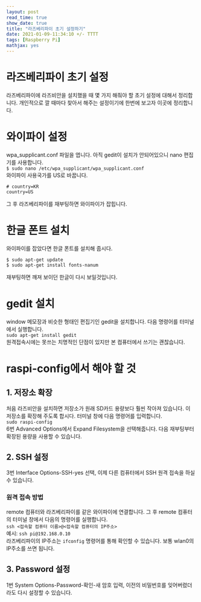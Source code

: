 ```yaml
---
layout: post
read_time: true
show_date: true
title: "라즈베리파이 초기 설정하기"
date: 2021-01-09-11:34:10 +/- TTTT
tags: [Raspberry Pi]
mathjax: yes
---
```

# 라즈베리파이 초기 설정
라즈베리파이에 라즈비안을 설치했을 때 몇 가지 해줘야 할 초기 설정에 대해서 정리합니다. 개인적으로 깔 때마다 찾아서 해주는 설정이기에 한번에 보고자 이곳에 정리합니다.

# 와이파이 설정
wpa_supplicant.conf 파일을 엽니다. 아직 gedit이 설치가 안되어있으니 nano 편집기를 사용합니다.  
`$ sudo nano /etc/wpa_supplicant/wpa_supplicant.conf`  
와이파이 사용국가를 US로 바꿉니다.
```
# country=KR
country=US
```
그 후 라즈베리파이를 재부팅하면 와이파이가 잡힙니다.

# 한글 폰트 설치
와이파이를 잡았다면 한글 폰트를 설치해 줍시다.
```
$ sudo apt-get update
$ sudo apt-get install fonts-nanum
```
재부팅하면 깨져 보이던 한글이 다시 보일것입니다.

# gedit 설치
window 메모장과 비슷한 형태인 편집기인 gedit을 설치합니다. 다음 명령어를 터미널에서 실행합니다.  
`sudo apt-get install gedit`  
원격접속시에는 못쓰는 치명적인 단점이 있지만 본 컴퓨터에서 쓰기는 괜찮습니다.

# raspi-config에서 해야 할 것

## 1. 저장소 확장
처음 라즈비안을 설치하면 저장소가 원래 SD카드 용량보다 훨씬 작아져 있습니다. 이 저장소를 확장해 주도록 합시다. 터미널 창에 다음 명령어를 입력합니다.  
`sudo raspi-config`  
6번 Advanced Options에서 Expand Filesystem을 선택해줍니다. 다음 재부팅부터 확장된 용량을 사용할 수 있습니다.

## 2. SSH 설정
3번 Interface Options-SSH-yes 선택, 이제 다른 컴퓨터에서 SSH 원격 접속을 하실 수 있습니다.
### 원격 접속 방법
remote 컴퓨터와 라즈베리파이를 같은 와이파이에 연결합니다. 그 후 remote 컴퓨터의 터미널 창에서 다음의 명령어를 실행합니다.  
`ssh <접속할 컴퓨터 이름>@<접속할 컴퓨터의 IP주소>`  
예시: `ssh pi@192.168.0.10`  
라즈베리파이의 IP주소는 `ifconfig` 명령어를 통해 확인할 수 있습니다. 보통 wlan0의 IP주소를 쓰면 됩니다.


## 3. Password 설정
1번 System Options-Password-확인-새 암호 입력, 이전의 비밀번호를 잊어버렸더라도 다시 설정할 수 있습니다.
